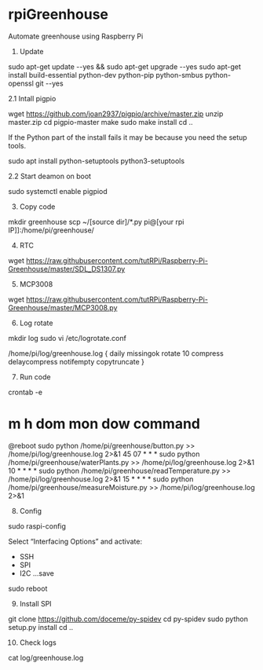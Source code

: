 # rpiGreenhouse
Automate greenhouse using Raspberry Pi

1. Update

sudo apt-get update --yes && sudo apt-get upgrade --yes
sudo apt-get install build-essential python-dev python-pip python-smbus python-openssl git --yes

2.1 Intall pigpio

wget https://github.com/joan2937/pigpio/archive/master.zip
unzip master.zip
cd pigpio-master
make
sudo make install
cd ..

If the Python part of the install fails it may be because you need the setup tools.

sudo apt install python-setuptools python3-setuptools

2.2 Start deamon on boot

sudo systemctl enable pigpiod

3. Copy code

mkdir greenhouse
scp ~/[source dir]/*.py pi@[your rpi IP]]:/home/pi/greenhouse/

4. RTC

wget https://raw.githubusercontent.com/tutRPi/Raspberry-Pi-Greenhouse/master/SDL_DS1307.py

5. MCP3008

wget https://raw.githubusercontent.com/tutRPi/Raspberry-Pi-Greenhouse/master/MCP3008.py

6. Log rotate

mkdir log
sudo vi /etc/logrotate.conf

/home/pi/log/greenhouse.log {
    daily
    missingok
    rotate 10
    compress
    delaycompress
    notifempty
    copytruncate
}

7. Run code

crontab -e

# m h  dom mon dow   command
@reboot       sudo python /home/pi/greenhouse/button.py >> /home/pi/log/greenhouse.log 2>&1
45 07 * * *   sudo python /home/pi/greenhouse/waterPlants.py >> /home/pi/log/greenhouse.log 2>&1
10 *  * * *   sudo python /home/pi/greenhouse/readTemperature.py >> /home/pi/log/greenhouse.log 2>&1
15 *  * * *   sudo python /home/pi/greenhouse/measureMoisture.py >> /home/pi/log/greenhouse.log 2>&1

8. Config

sudo raspi-config

Select “Interfacing Options” and activate:
* SSH
* SPI
* I2C
...save

sudo reboot

9. Install SPI

git clone https://github.com/doceme/py-spidev
cd py-spidev
sudo python setup.py install
cd ..

10. Check logs

cat log/greenhouse.log
